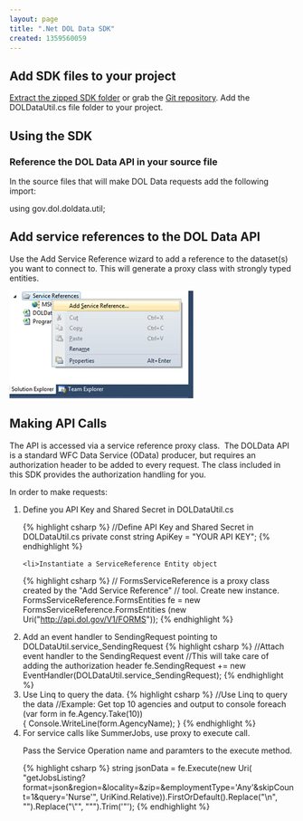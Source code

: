 ```yaml
---
layout: page
title: ".Net DOL Data SDK"
created: 1359560059
---
```


<h2>Add SDK files to your project</h2>

<p><a href="https://github.com/USDepartmentofLabor/DotNet_DOLDataSDK/archive/master.zip">Extract the zipped SDK folder</a>
 or grab the <a href="http://www.dol.gov/cgi-bin/leave-dol.asp?exiturl=https://github.com/USDepartmentofLabor/DotNet_DOLDataSDK&amp;exitTitle=GitHub&amp;fedpage=no">Git repository</a>.
 Add the DOLDataUtil.cs file folder to your project.</p>

<h2>Using the SDK</h2>

<h3>Reference the DOL Data API in your source file</h3>

<p>In the source files that will make DOL Data requests add the following import:</p>

<p>using gov.dol.doldata.util;</p>

<h2>Add service references to the DOL Data API</h2>

<p>Use the Add Service Reference wizard to add a reference to the dataset(s) you want to connect to. This will generate a proxy class with strongly typed entities.</p>

<p><img alt="screen shot of add service reference menu" src="img/opa.developer.sdk.dotnet.add-reference-wizard.jpg" style="width: 325px; height: 190px; " /></p>

<h2>Making API Calls</h2>

<p>The API is accessed via a service reference proxy class.&nbsp; The DOLData API is a standard WFC Data Service (OData)
producer, but requires an authorization header to be added to every request. The class included in this SDK provides
 the authorization handling for you.</p>

<p>In order to make requests:</p>

<ol>
	<li>Define you API Key and Shared Secret in DOLDataUtil.cs</li>

{% highlight csharp %}
//Define API Key and Shared Secret in DOLDataUtil.cs 
private const string ApiKey =  "YOUR API KEY";
{% endhighlight %}

	<li>Instantiate a ServiceReference Entity object
{% highlight csharp %}
// FormsServiceReference is a proxy class created by the "Add  Service Reference"
// tool. Create new instance.
FormsServiceReference.FormsEntities fe =
new  FormsServiceReference.FormsEntities (new Uri("http://api.dol.gov/V1/FORMS"));
{% endhighlight %}
	</li>
	<li>Add an event handler to SendingRequest pointing to DOLDataUtil.service_SendingRequest
{% highlight csharp %}
//Attach event handler to the SendingRequest event
//This will take care of adding the authorization header
fe.SendingRequest  += new EventHandler<SendingRequestEventArgs>(DOLDataUtil.service_SendingRequest);
{% endhighlight %}
	</li>
	<li>Use Linq to query the data.
{% highlight csharp %}
//Use Linq to query the data
//Example: Get top 10 agencies and output to console
foreach (var form in  fe.Agency.Take(10))	
{
   Console.WriteLine(form.AgencyName);
}
{% endhighlight %}
	</li>
	<li>For service calls like SummerJobs, use proxy to execute call.
	<p>Pass the Service Operation name and paramters to the execute method.</p>

{% highlight csharp %}
string jsonData = fe.Execute<string>(new Uri(
  "getJobsListing?format=json&region=&locality=&zip=&employmentType='Any'&skipCount=1&query='Nurse'",
  UriKind.Relative)).FirstOrDefault().Replace("\\n", "").Replace("\\\"", "\"").Trim('\"');
{% endhighlight %}
	</li>
</ol>
